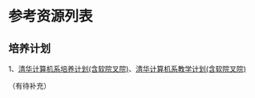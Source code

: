 # 参考资源列表

## 培养计划

1、[清华计算机系培养计划(含软院叉院)](培养计划/[清华计算机系培养计划(含软院叉院).pdf)、[清华计算机系教学计划(含软院叉院)](培养计划/清华计算机系教学计划(含软院叉院).pdf)

（有待补充）